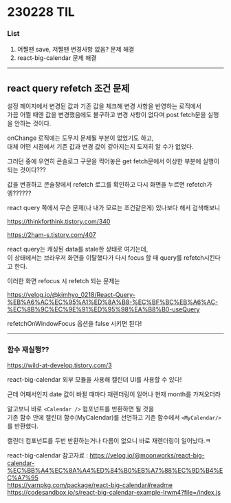 # 230228 TIL

### List

1. 어쩔땐 save, 저쩔땐 변경사항 없음? 문제 해결
2. react-big-calendar 문제 해결

---

## react query refetch 조건 문제

설정 페이지에서 변경된 값과 기존 값을 체크해 변경 사항을 반영하는 로직에서  
가끔 어쩔 때엔 값을 변경했음에도 불구하고 변경 사항이 없다며 post fetch문을 실행을 안하는 것이다.

onChange 로직에는 도무지 문제될 부분이 없었기도 하고,  
대체 어떤 시점에서 기존 값과 변경 값이 같아지는지 도저히 알 수가 없었다.

그러던 중에 우연히 콘솔로그 구문을 찍어놓은 get fetch문에서 이상한 부분에 실행이 되는 것이다???

값을 변경하고 콘솔창에서 refetch 로그를 확인하고 다시 화면을 누르면 refetch가 엥??????

react query 쪽에서 무슨 문제(나 내가 모르는 조건같은게) 있나보다 해서 검색해보니

https://thinkforthink.tistory.com/340

https://2ham-s.tistory.com/407

react query는 캐싱된 data를 stale한 상태로 여기는데,  
이 상태에서는 브라우저 화면을 이탈했다가 다시 focus 할 때 query를 refetch시킨다고 한다.

이러한 화면 refocus 시 refetch 되는 문제는

https://velog.io/@kimhyo_0218/React-Query-%EB%A6%AC%EC%95%A1%ED%8A%B8-%EC%BF%BC%EB%A6%AC-%EC%8B%9C%EC%9E%91%ED%95%98%EA%B8%B0-useQuery

refetchOnWindowFocus 옵션을 false 시키면 된다!

---

### 함수 재실행??

https://wild-at-develop.tistory.com/3

react-big-calendar 외부 모듈을 사용해 캘린더 UI를 사용할 수 있다!

근데 어째서인지 date 값이 바뀔 때마다 재렌더링이 일어나 현재 month를 가져오더라

알고보니 바로 `<Calendar />` 컴포넌트를 반환하면 될 것을  
기존 함수 안에 캘린더 함수(MyCalendar)를 선언하고 기존 함수에서 `<MyCalendar/>`를 반환했다.

캘린더 컴포넌트를 두번 반환하는거나 다름이 없으니 바로 재렌더링이 일어났다.ㅋ

react-big-calendar 참고자료 :
https://velog.io/@moonworks/react-big-calendar-%EC%BB%A4%EC%8A%A4%ED%84%B0%EB%A7%88%EC%9D%B4%EC%A7%95  
https://yarnpkg.com/package/react-big-calendar#readme  
https://codesandbox.io/s/react-big-calendar-example-lrwm4?file=/index.js
